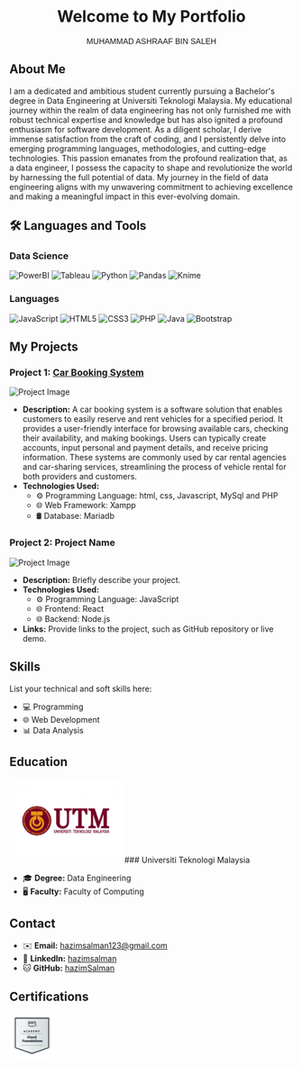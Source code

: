 
<div align="center">
  <h1>Welcome to My Portfolio</h1>
</div>

<div align="center">
  <p style="font-family: Arial, Helvetica, sans-serif;">MUHAMMAD ASHRAAF BIN SALEH</p>
</div>



## About Me

  I am a dedicated and ambitious student currently pursuing a Bachelor's degree in Data Engineering at Universiti Teknologi Malaysia. My educational journey within the realm of data engineering has not only furnished me with robust technical expertise and knowledge but has also ignited a profound enthusiasm for software development. As a diligent scholar, I derive immense satisfaction from the craft of coding, and I persistently delve into emerging programming languages, methodologies, and cutting-edge technologies. This passion emanates from the profound realization that, as a data engineer, I possess the capacity to shape and revolutionize the world by harnessing the full potential of data. My journey in the field of data engineering aligns with my unwavering commitment to achieving excellence and making a meaningful impact in this ever-evolving domain.

## 🛠️ Languages and Tools

### Data Science
![PowerBI](https://img.shields.io/badge/PowerBI-F2C811?style=for-the-badge&logo=Power%20BI&logoColor=white)
![Tableau](https://img.shields.io/badge/Tableau-E97627?style=for-the-badge&logo=Tableau&logoColor=white)
![Python](https://img.shields.io/badge/python-3670A0?style=for-the-badge&logo=python&logoColor=ffdd54)
![Pandas](https://img.shields.io/badge/pandas-%23150458.svg?style=for-the-badge&logo=pandas&logoColor=white)
![Knime](https://img.shields.io/badge/knime-%23150458.svg?style=for-the-badge&logo=knime&logoColor=white)

### Languages
![JavaScript](https://img.shields.io/badge/javascript-%23323330.svg?style=for-the-badge&logo=javascript&logoColor=%23F7DF1E)
![HTML5](https://img.shields.io/badge/html5-%23E34F26.svg?style=for-the-badge&logo=html5&logoColor=white)
![CSS3](https://img.shields.io/badge/css3-%231572B6.svg?style=for-the-badge&logo=css3&logoColor=white)
![PHP](https://img.shields.io/badge/php-%23777BB4.svg?style=for-the-badge&logo=php&logoColor=white)
![Java](https://img.shields.io/badge/java-%23ED8B00.svg?style=for-the-badge&logo=java&logoColor=white)
![Bootstrap](https://img.shields.io/badge/bootstrap-%23563D7C.svg?style=for-the-badge&logo=bootstrap&logoColor=white)

## My Projects

### Project 1: [Car Booking System](https://hazimutm.000webhostapp.com/cbs/)

![Project Image](carpack.png) 


- **Description:** A car booking system is a software solution that enables customers to easily reserve and rent vehicles for a specified period. It provides a user-friendly interface for browsing available cars, checking their availability, and making bookings. Users can typically create accounts, input personal and payment details, and receive pricing information. These systems are commonly used by car rental agencies and car-sharing services, streamlining the process of vehicle rental for both providers and customers.
- **Technologies Used:** 
  - ⚙️ Programming Language: html, css, Javascript, MySql and PHP 
  - 🌐 Web Framework: Xampp
  - 🛢️ Database: Mariadb

### Project 2: Project Name

![Project Image](project-image.jpg)

- **Description:** Briefly describe your project.
- **Technologies Used:** 
  - ⚙️ Programming Language: JavaScript
  - 🌐 Frontend: React
  - 🌐 Backend: Node.js
- **Links:** Provide links to the project, such as GitHub repository or live demo.

## Skills

List your technical and soft skills here:

- 💻 Programming
- 🌐 Web Development
- 📊 Data Analysis
  
## Education
<div>
<img src="utm.jpg" width="200" alt="utm.jpg">
### Universiti Teknologi Malaysia

- 🎓 **Degree:** Data Engineering
- 🖥️ **Faculty:** Faculty of Computing
</div>

## Contact

- ✉️ **Email:** hazimsalman123@gmail.com
- 🔗 **LinkedIn:** [hazimsalman](https://www.linkedin.com/in/hazimsalman)
- 🐱 **GitHub:** [hazimSalman](https://github.com/hazimSalman)

## Certifications

 <img src="cloudbadge.png" width="80" alt="Image Alt Text">
